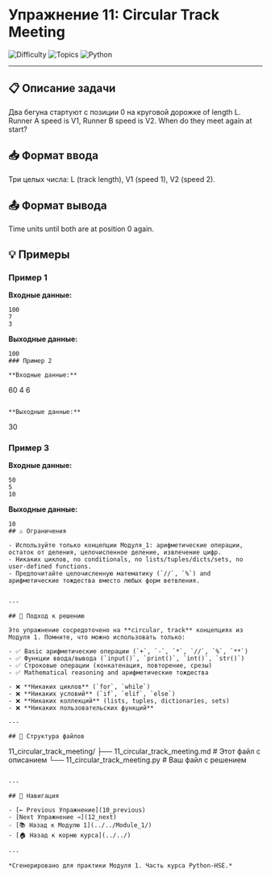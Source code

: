 # Упражнение 11: Circular Track Meeting

![Difficulty](https://img.shields.io/badge/Difficulty-Module%201-green)
![Topics](https://img.shields.io/badge/Topics-circular%2C%20track-blue)
![Python](https://img.shields.io/badge/Python-Module%201%20Concepts-yellow)

---

## 📋 Описание задачи

Два бегуна стартуют с позиции 0 на круговой дорожке of length L. Runner A speed is V1, Runner B speed is V2. When do they meet again at start?
## 📥 Формат ввода

Три целых числа: L (track length), V1 (speed 1), V2 (speed 2).
## 📤 Формат вывода

Time units until both are at position 0 again.
## 💡 Примеры

### Пример 1

**Входные данные:**
```
100
7
3
```

**Выходные данные:**
```
100
### Пример 2

**Входные данные:**
```
60
4
6
```

**Выходные данные:**
```
30
### Пример 3

**Входные данные:**
```
50
5
10
```

**Выходные данные:**
```
10
## ⚠️ Ограничения

- Используйте только концепции Модуля_1: арифметические операции, остаток от деления, целочисленное деление, извлечение цифр.
- Никаких циклов, no conditionals, no lists/tuples/dicts/sets, no user-defined functions.
- Предпочитайте целочисленную математику (`//`, `%`) and арифметические тождества вместо любых форм ветвления.


---

## 🎯 Подход к решению

Это упражнение сосредоточено на **circular, track** концепциях из Модуля 1. Помните, что можно использовать только:

- ✅ Basic арифметические операции (`+`, `-`, `*`, `//`, `%`, `**`)
- ✅ Функции ввода/вывода (`input()`, `print()`, `int()`, `str()`)
- ✅ Строковые операции (конкатенация, повторение, срезы)
- ✅ Mathematical reasoning and арифметические тождества

- ❌ **Никаких циклов** (`for`, `while`)
- ❌ **Никаких условий** (`if`, `elif`, `else`)
- ❌ **Никаких коллекций** (lists, tuples, dictionaries, sets)
- ❌ **Никаких пользовательских функций**

---

## 📁 Структура файлов
```
11_circular_track_meeting/
├── 11_circular_track_meeting.md     # Этот файл с описанием
└── 11_circular_track_meeting.py     # Ваш файл с решением
```

---

## 🔗 Навигация

- [← Previous Упражнение](10_previous) 
- [Next Упражнение →](12_next)
- [📚 Назад к Модулю 1](../../Module_1/)
- [🏠 Назад к корню курса](../../)

---

*Сгенерировано для практики Модуля 1. Часть курса Python-HSE.*
